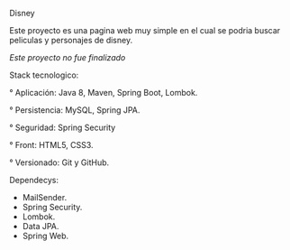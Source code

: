 Disney

Este proyecto es una pagina web muy simple en el cual se podria buscar peliculas y personajes de disney.

*Este proyecto no fue finalizado*

Stack tecnologico: 

° Aplicación: Java 8, Maven, Spring Boot, Lombok.

° Persistencia: MySQL, Spring JPA.

° Seguridad: Spring Security

° Front: HTML5, CSS3.

° Versionado: Git y GitHub.

Dependecys: 
* MailSender.
* Spring Security.
* Lombok.
* Data JPA.
* Spring Web.
